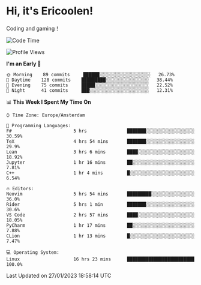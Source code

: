 # Hi, it's Ericoolen!
Coding and gaming！

<!--START_SECTION:waka-->
![Code Time](http://img.shields.io/badge/Code%20Time-649%20hrs%2037%20mins-blue)

![Profile Views](http://img.shields.io/badge/Profile%20Views-5-blue)

**I'm an Early 🐤** 

```text
🌞 Morning    89 commits     ██████░░░░░░░░░░░░░░░░░░░   26.73% 
🌆 Daytime    128 commits    █████████░░░░░░░░░░░░░░░░   38.44% 
🌃 Evening    75 commits     █████░░░░░░░░░░░░░░░░░░░░   22.52% 
🌙 Night      41 commits     ███░░░░░░░░░░░░░░░░░░░░░░   12.31%

```


📊 **This Week I Spent My Time On** 

```text
⌚︎ Time Zone: Europe/Amsterdam

💬 Programming Languages: 
F#                       5 hrs               ███████░░░░░░░░░░░░░░░░░░   30.59% 
TeX                      4 hrs 54 mins       ███████░░░░░░░░░░░░░░░░░░   29.9% 
Lean                     3 hrs 6 mins        ████░░░░░░░░░░░░░░░░░░░░░   18.92% 
Jupyter                  1 hr 16 mins        ██░░░░░░░░░░░░░░░░░░░░░░░   7.81% 
C++                      1 hr 4 mins         █░░░░░░░░░░░░░░░░░░░░░░░░   6.54%

🔥 Editors: 
Neovim                   5 hrs 54 mins       █████████░░░░░░░░░░░░░░░░   36.0% 
Rider                    5 hrs 1 min         ███████░░░░░░░░░░░░░░░░░░   30.6% 
VS Code                  2 hrs 57 mins       ████░░░░░░░░░░░░░░░░░░░░░   18.05% 
PyCharm                  1 hr 17 mins        ██░░░░░░░░░░░░░░░░░░░░░░░   7.88% 
CLion                    1 hr 13 mins        █░░░░░░░░░░░░░░░░░░░░░░░░   7.47%

💻 Operating System: 
Linux                    16 hrs 23 mins      █████████████████████████   100.0%

```


 Last Updated on 27/01/2023 18:58:14 UTC
<!--END_SECTION:waka-->

